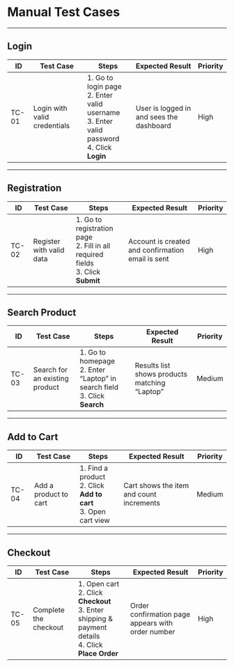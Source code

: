 # Manual Test Cases

---

## Login

| ID    | Test Case                    | Steps                                                                                             | Expected Result                                      | Priority |
|-------|------------------------------|---------------------------------------------------------------------------------------------------|------------------------------------------------------|----------|
| TC-01 | Login with valid credentials | 1. Go to login page<br>2. Enter valid username<br>3. Enter valid password<br>4. Click **Login**   | User is logged in and sees the dashboard             | High     |

---

## Registration

| ID    | Test Case                 | Steps                                                                                             | Expected Result                                      | Priority |
|-------|---------------------------|---------------------------------------------------------------------------------------------------|------------------------------------------------------|----------|
| TC-02 | Register with valid data  | 1. Go to registration page<br>2. Fill in all required fields<br>3. Click **Submit**               | Account is created and confirmation email is sent    | High     |

---

## Search Product

| ID    | Test Case                      | Steps                                                                                             | Expected Result                                      | Priority |
|-------|--------------------------------|---------------------------------------------------------------------------------------------------|------------------------------------------------------|----------|
| TC-03 | Search for an existing product | 1. Go to homepage<br>2. Enter “Laptop” in search field<br>3. Click **Search**                     | Results list shows products matching “Laptop”        | Medium   |

---

## Add to Cart

| ID    | Test Case             | Steps                                                                                             | Expected Result                                      | Priority |
|-------|-----------------------|---------------------------------------------------------------------------------------------------|------------------------------------------------------|----------|
| TC-04 | Add a product to cart | 1. Find a product<br>2. Click **Add to cart**<br>3. Open cart view                                  | Cart shows the item and count increments             | Medium   |

---

## Checkout

| ID    | Test Case               | Steps                                                                                             | Expected Result                                      | Priority |
|-------|-------------------------|---------------------------------------------------------------------------------------------------|------------------------------------------------------|----------|
| TC-05 | Complete the checkout   | 1. Open cart<br>2. Click **Checkout**<br>3. Enter shipping & payment details<br>4. Click **Place Order** | Order confirmation page appears with order number    | High     |
